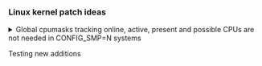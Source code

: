 ### Linux kernel patch ideas

<details><summary> Global cpumasks tracking online, active, present and possible CPUs are not needed in CONFIG_SMP=N systems </summary>

Move the global CPU mask variables i.e. __cpu_online_mask, __cpu_active_mask,
__cpu_present_mask, and __cpu_possible_mask inside the CONFIG_SMP macro.
This change is important because when CONFIG_SMP is set to N (meaning SMP
is disabled), these CPU masks aren’t needed. By doing this, we can remove
or simplify the #ifdef conditional blocks in the code. The main benefit is
that it saves memory by not allocating these CPU masks on systems that
don’t use SMP.
        

```c
/* kernel/cpu.c
 *
 * Activate the first processor.
 */
void __init boot_cpu_init(void)
{
        int cpu = smp_processor_id();

        /* Mark the boot cpu "present", "online" etc for SMP and UP case */
        set_cpu_online(cpu, true);
        set_cpu_active(cpu, true);
        set_cpu_present(cpu, true);
        set_cpu_possible(cpu, true);

#ifdef CONFIG_SMP
        __boot_cpu_id = cpu;
#endif
}
```
</details>


Testing new additions
